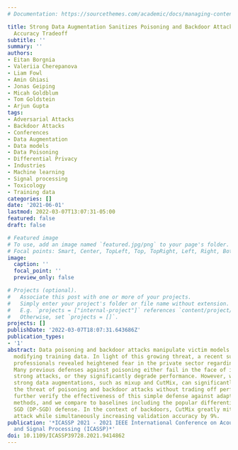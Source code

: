 ```yaml
---
# Documentation: https://sourcethemes.com/academic/docs/managing-content/

title: Strong Data Augmentation Sanitizes Poisoning and Backdoor Attacks Without an
  Accuracy Tradeoff
subtitle: ''
summary: ''
authors:
- Eitan Borgnia
- Valeriia Cherepanova
- Liam Fowl
- Amin Ghiasi
- Jonas Geiping
- Micah Goldblum
- Tom Goldstein
- Arjun Gupta
tags:
- Adversarial Attacks
- Backdoor Attacks
- Conferences
- Data Augmentation
- Data models
- Data Poisoning
- Differential Privacy
- Industries
- Machine learning
- Signal processing
- Toxicology
- Training data
categories: []
date: '2021-06-01'
lastmod: 2022-03-07T13:07:31-05:00
featured: false
draft: false

# Featured image
# To use, add an image named `featured.jpg/png` to your page's folder.
# Focal points: Smart, Center, TopLeft, Top, TopRight, Left, Right, BottomLeft, Bottom, BottomRight.
image:
  caption: ''
  focal_point: ''
  preview_only: false

# Projects (optional).
#   Associate this post with one or more of your projects.
#   Simply enter your project's folder or file name without extension.
#   E.g. `projects = ["internal-project"]` references `content/project/deep-learning/index.md`.
#   Otherwise, set `projects = []`.
projects: []
publishDate: '2022-03-07T18:07:31.643686Z'
publication_types:
- '1'
abstract: Data poisoning and backdoor attacks manipulate victim models by maliciously
  modifying training data. In light of this growing threat, a recent survey of industry
  professionals revealed heightened fear in the private sector regarding data poisoning.
  Many previous defenses against poisoning either fail in the face of increasingly
  strong attacks, or they significantly degrade performance. However, we find that
  strong data augmentations, such as mixup and CutMix, can significantly diminish
  the threat of poisoning and backdoor attacks without trading off performance. We
  further verify the effectiveness of this simple defense against adaptive poisoning
  methods, and we compare to baselines including the popular differentially private
  SGD (DP-SGD) defense. In the context of backdoors, CutMix greatly mitigates the
  attack while simultaneously increasing validation accuracy by 9%.
publication: '*ICASSP 2021 - 2021 IEEE International Conference on Acoustics, Speech
  and Signal Processing (ICASSP)*'
doi: 10.1109/ICASSP39728.2021.9414862
---
```

